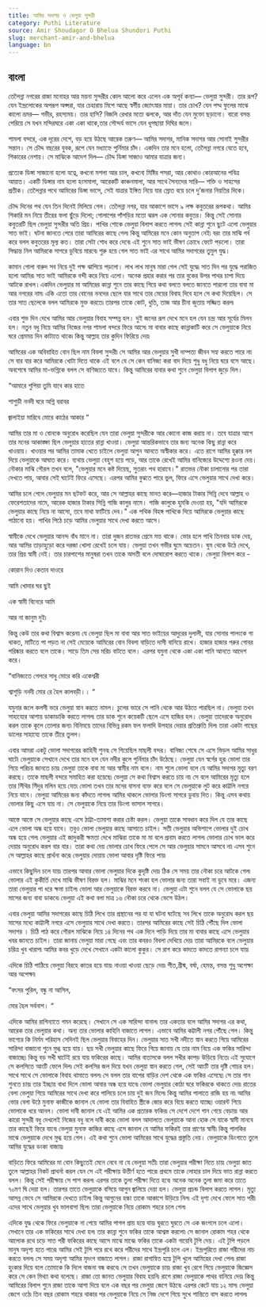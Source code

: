 ```yaml
---
title: আমির সদাগর ও ভেলুয়া সুন্দরী
category: Puthi Literature
source: Amir Shoudagor O Bhelua Shundori Puthi
slug: merchant-amir-and-bhelua
language: bn
---
```


## বাংলা

তেলৈন্না নগরের রাজা মনোহর আর ময়না সুন্দরীর কোল আলো করে এলেন এক অপূর্ব কন্যা— ভেলুয়া সুন্দরী। তার রূপ? যেন ইন্দ্রলোকের অপরূপ অপ্সরা, যার চেহারায় মিশে আছে স্বর্গীয় জ্যোৎস্নার মায়া। তার চোখ? যেন পদ্ম ফুলের মাঝে কালো ভ্রমর— গভীর, রহস্যময়। তার হাসি? বিজলি রেখার মতো ঝলকে, আর দাঁত যেন মুক্তো ছড়ানো। বারো বসন্ত পেরিয়ে সে যখন মন্দিরঘরে একা একা থাকে,তার সৌন্দর্য ভাসে যেন ধূপছায়া দিঘির জলে।

শামলা বন্দরে, এক দূরের দেশে, বড় হয়ে উঠছে আরেক তরুণ— আমির সদাগর, মানিক সদাগর আর সোনাই সুন্দরীর সন্তান। সে চৌদ্দ বছরের যুবক, রূপে যেন মধ্যাহ্নে পুর্নিমার চাঁদ। একদিন তার মনে হলো, তেলৈন্না নগরে যেতে হবে, শিকারের নেশায়। সে মাঝিকে আদেশ দিল— চৌদ্দ ডিঙ্গা সাজাও আমার যাত্রার জন্য।

প্রত্যেক ডিঙ্গা সাজানো হলো যত্নে, কখনো মশলা আর চাল, কখনো মিষ্টির পসরা, আর কোথাও কোরআনের পবিত্র আয়াত। একটি ডিঙ্গার নাম হলো হংসমালা, আরেকটি কাঞ্চনমালা, আর সাথে সৈন্যদের সারি— শক্তি ও সাহসের প্রতীক। তেলৈন্নার পথে আমিরের ডিঙ্গা ভাসে, সেই যাত্রার ইঙ্গিত নিয়ে যার স্রোত বয়ে চলে দু’জনার নিয়তির দিকে।

চৌদ্দ দিনের পথ যেন তিন দিনেই মিলিয়ে গেল। তেলৈন্না নগর, যার আকাশে ভাসে ৯ লক্ষ কবুতরের রূপকথা। আমির শিকারি মন নিয়ে তীরের ফলা ছুঁড়ে দিলো; গোলাপের পাঁপড়ির মতো ঝরল এক সোনার কবুতর। কিন্তু সেই সোনার কবুতরটি ছিল ভেলুয়া সুন্দরীর অতি প্রিয়। পাখির শোকে ভেলুয়া বিলাপ করতে লাগল৷ সেই কান্না শুনে ছুটে এলো ভেলুয়ার সাত ভাই। ঘটনা জানতে পেরে তারা আমিরের কাছে গেল৷ কিন্তু আমিরের মনে কোন অনুতাপ নেই৷ বরং তার মাঝি গর্ব করে বলল কবুতরের মূল্য কত। তারা সেটা শোধ করে দেবে৷ এই শুনে সাত ভাই ভীষণ ক্রোধে ফেটে পড়লো। তারা সিদ্ধান্ত নিল আমিরকে সাগরে ডুবিয়ে মারবে৷ শুরু হয়ে গেল সাত ভাই এর সাথে আমির সদাগরের তুমুল যুদ্ধ।

কামান গোলা বারুদ সব নিয়ে দুই পক্ষ ঝাপিয়ে পড়লো। লাখ লাখ মানুষ মারা গেল সেই যুদ্ধে৷ সাত দিন পর যুদ্ধে পরাজিত হলো আমির৷ সাত ভাই আমিরকে বন্দী করে নিয়ে এলো। অনেক প্রহার করার পর তার বুকের উপর পাথর চাপা দিয়ে আটকে রাখল।একদিন ভেলুয়ার মা আমিরের কান্না শুনে তার কাছে গিয়ে কথা বলতে বলতে জানতে পারলো তার বাবা মা আর নগরের নাম৷ একি এতো তার বোনের ননদের ছেলে যার সাথে তার মেয়ের বিবাহ দিবে হলে সে কথা দিয়েছিল। সে তার সাত ছেলেকে বলল আমিরকে মুক্ত করতে৷ তারপর তাকে কোট, ধুতি, তাজ আর চীনা জুতায় সজ্জিত করল৷

এবার শুভ দিন দেখে আমির আর ভেলুয়ার বিবাহ সম্পন্ন হল। দুই জনের রূপ দেখে মনে হল যেন চন্দ্র আর সূর্যের মিলন হল। নতুন বধু নিয়ে আমির নিজের নগর শামলা বন্দরে ফিরে আসে৷ মা বাবার কাছে কান্নাকাটি করে সে ভেলুয়াকে নিয়ে ঘরে প্রেমময় দিন কাটাতে থাকে৷ কিন্তু আল্লাহ তার কুদিন ফিরিয়ে দেয়৷

আমিরের এক অবিবাহিত বোন ছিল নাম বিবলা সুন্দরী৷ সে আমির আর ভেলুয়ার সুখী দাম্পত্য জীবন সহ্য করতে পারে না৷ সে বার বার করে আমিরকে খোটা দিতে থাকে এই বলে যে সে কেন বানিজ্য করা বাদ দিয়ে শুধু বধু নিয়ে ঘরে বসে আছে। অবশেষে আমির মা-ভগ্নিকে বলল সে বাণিজ্যতে যাবে। কিন্তু আমিরের যাবার কথা শুনে ভেলুয়া বিলাপ জুড়ে দিল।

“আমারে শুপিয়া তুমি যাবে কার হাতে

শাশুড়ী ননদী ঘরে অগ্নি বরাবর

জ্বালাইয়া মারিবে মোরে কাঠের আকার “

আমির তার মা ও বোনকে অনুরোধ করেছিল যেন তারা ভেলুয়া সুন্দরীকে আর কোনো কাজ করায় না। তবে যাত্রার আগে তার মনের আকাঙ্ক্ষা ছিল ভেলুয়ার হাতের রান্না খাওয়া। ভেলুয়া আন্তরিকভাবে তার জন্য অনেক কিছু রান্না করে খাওয়ায়। খাওয়ার পর আমির তামাক খেতে চাইলে ভেলুয়া আগুন আনতে অস্বীকার করে। এতে রাগে আমির হুক্কার নল দিয়ে ভেলুয়াকে আঘাত করে। ব্যথায় ভেলুয়া বেহুশ হয়ে পড়ে, আর তাকে রেখেই আমির বানিজ্যের উদ্দেশ্যে রওনা দেয়। নৌকার মাঝি গৌরল তখন বলে, "ভেলুয়ার মনে কষ্ট দিয়েছ, সুতরাং পথ হারাবে।" রাতভর নৌকা চালানোর পর তারা দেখতে পায়, আবার সেই ঘাটেই ফিরে এসেছে। এরপর আমির বুঝতে পারে ভুল, ফিরে এসে ভেলুয়ার সাথে দেখা করে।

আমির চলে গেলে ভেলুয়ার মন ছটফট করে, আর সে আল্লাহর কাছে মানত করে—হাজার টাকার সিন্নি দেবে আল্লাহ ও ফেরেশতাদের নামে, আরেক হাজার টাকার সিন্নি গাজি কালুর নামে। গাজি কালুকে হুমকি দেওয়া হয়, "যদি আমিরকে ভেলুয়ার কাছে নিয়ে না আসো, তবে মাথা ফাটিয়ে দেব।" এক পথিক বিহঙ্গ পাখিকে দিয়ে আমিরকে ভেলুয়ার কাছে পাঠানো হয়। পাখির পিঠে চড়ে আমির ভেলুয়ার সাথে দেখা করতে আসে।

স্বামীকে দেখে ভেলুয়ার আনন্দ বাঁধ মানে না। তারা দুজন রাতভর প্রেমে মত্ত থাকে। ভোর হলে পাখি তিনবার ডাক দেয়, আর আমির তাড়াহুড়ো করে দরজা খোলা রেখেই চলে যায়। ভেলুয়া তখন গভীর ঘুমে অচেতন। ঘুম থেকে উঠে দেখে, তার প্রিয় স্বামী নেই। তার চারপাশের মানুষরা তখন তাকে অসতী বলে দোষারোপ করতে থাকে। ভেলুয়া বিলাপ করে -

কোরান দিও কেতাব দাওরে

আমি খোদার ঘর ছুই

এক স্বামী বিনেরে আমি

আর না জানুম দুই৷

কিন্তু কেউ তার কথা বিশ্বাস করেনা৷ যে ভেলুয়া ছিল মা বাবা আর সাত ভাইয়ের আদুরের দুলালী, যার সোনার পালংকে গা থাকত, মাটিতে পা পড়ত না সেই মেয়েকে আমিরের বোন বিবলা বাড়িতে দাসী বানিয়ে রাখে। হাজার হাজার গরুর গোবর পরিষ্কার করতে বলে তাকে। সাড়ে তিম সের মরিচ বাটতে বলে। এরপর যমুনা থেকে একা একা পানি আনতে আদেশ করে।

“বানিজ্যতে গেলরে সাধু মোরে করি একেশ্বরী

শ্বাশুড়ি ননদী মোর রে হৈল কালবড়ী।। “

যমুনার জলে কলসী ভরে ভেলুয়া স্নান করতে নামল। চুলের ভারে সে পানি থেকে আর উঠতে পারছিল না। ভেলুয়া তখন সাহায্যের আশায় ডাকাডাকি করতে লাগল৷ তার ডাক শুনে কয়েকটি ছেলে এসে হাজির হল। ভেলুয়া তাদেরকে অনুরোধ করল তাকে কূলে তোলার জন্য৷ বিনিময়ে তাদের বিভিন্ন রকম ফল ফলাদি উপহার দেয়ার প্রতিশ্রুতি দিল৷ তারা একটা গাছের ডালের সাহায্যে তাকে তীরে তুলল।

এবার আমরা একটু ভোলা সদাগরের কাহিনী শুনব৷ সে গিয়েছিল মাছলী বন্দর। বানিজ্য শেষে সে এসে ভিড়ল আমির সাধুর ঘাটে৷ ভেলুয়াকে সেখানে দেখে তার মনে হল যেন নদীর কুলে পুর্নিমার চাঁদ উঠেছে। ভেলুয়া যেন স্বর্গের হুর৷ ভোলা তার গিয়ে পরিচয় জানতে চায়৷ ভেলুয়া তাকে বাবা মা আর স্বামীর নাম বলে। নাম শুলে ভোলা বলে যে আমির সদাগর মৃত্যু বরণ করছে। তাকে মাছলী বন্দরে সমাহিত করা হয়েছে৷ ভেলুয়া সে কথা বিশ্বাস করতে চায় না৷ সে বলে আমিরের মৃত্যু হলে তার সিঁথির সিঁদুর মলিন হয়ে যেত৷ ভোলা তখন তার মনের বাসনা ব্যক্ত করে বলে সে ভেলুয়াকে লুট করে কাট্টলি নগরে নিয়ে যাবে। ভেলুয়া আমিরের জন্য কাঁদতে লাগল৷ আমির থাকলে ভোলার ডিংগা সাগরে ডুবায় দিত। কিন্তু এসব কথায় ভোলার কিছু এসে যায় না। সে ভেলুয়াকে নিয়ে তার ডিংগা ভাসাল সাগরে।

আস্তে আস্তে সে ভেলুয়ার কাছে এসে ঠাট্টা-তামাশা করার চেষ্টা করল। ভেলুয়া তাকে সাবধান করে দিল যে তার কাছে এলে ভোলা অন্ধ হয়ে যাবে। তবুও ভোলা ভেলুয়ার কাছে আসাতে চাইল। সতী ভেলুয়ার অভিশাপে ভোলার দুই চোখ অন্ধ হয়ে গেল৷ ভেলুয়ার এই জাদুকরী ক্ষমতা দেখে মাঝিরা তাকে মা মা বলে প্রনাম করতে লাগল৷ ভোলার চোখ ভাল করে দেয়ার অনুরোধ করল বার বার। তারা কথা দেয় ভোলার চোখ ফিরে পেলে সে আর ভেলুয়ার সামনে আসবে না৷ এসব শুনে সে আল্লাহর কাছে প্রার্থনা করে৷ ভেলুয়ার দোয়ায় ভোলা আবার দৃষ্টি ফিরে পায়৷

এভাবে কিছুদিন চলে যায়৷ তারপর আবার ভোলা ভেলুয়ার দিকে কুদৃষ্টি দেয়৷ ঠিক সে সময় তার নৌকা চরে আটকে গেল৷ ভোলার এই কুকীর্তি দেখে মাঝি ভীষণ বিরক্ত হল। মাঝির মনে শংকা হল ভোলার জন্য তারা সবাই না ডুবে মরে। এজন্য তারা ভেলুয়ার পা ধরে ক্ষমা চাইল৷ ভোলা আর ভেলুয়াকে বিরক্ত করবে না। ভেলুয়া এটা শুনে বলল যে সে ভোলাকে ছয় মাসের জন্য বাবা ডাকবে৷ ভেলুয়া এই কথা বলা মাত্র ১৬ নৌকা চরে থেকে ভেসে উঠল।

এবার ভেলুয়া আমির সদাগরের কাছে চিঠি লিখে তার প্রস্থানের পর যা যা ঘটনা ঘটেছে সব লিখে তাকে অনুরোধ করল ছয় মাসের মধ্যে কাট্টালী নগরে এসে ভেলুয়ার সাথে দেখা করতে। তারপর আমিরের কাছে সেই চিঠি পৌঁছে দিল ভোলা সদাগর । চিঠি পাঠ করে গৌরল মাঝিকে নিয়ে ১৪ দিনের পথ এক দিনে পাড়ি দিয়ে তার মা বাবার কাছে এসে ভেলুয়ার খবর জানতে চাইল। তারা জানায় ভেলুয়া মারা গেছে এবং তার কবরও বিবলা দেখিয়ে দেয়৷ তারা আমিরকে বলে ভেলুয়ার চরিত্র খুব খারাপ৷ আমির কবর খুড়ে দেখে সেখানে একটা কালো কুকুর। সে রাগ করে কাদতে কাদতে রাগন্যা চলে যায়৷

এদিকে চিঠি পাঠিয়ে ভেলুয়া বিরহে কাতর হয়ে যায়৷ নাওয়া খাওয়া ছেড়ে দেয়৷ শীত,গ্রীষ্ম, বর্ষা, হেমন্ত, বসন্ত শুধু অপেক্ষা আর অপেক্ষা৷

“বৎসর পুরিল, বন্ধু না আসিল,

মোর হৈল সর্বনাশ। “

এদিকে আমির রাগিন্যাতে গমন করেছে। সেখানে সে এক সারিন্দা বানাল৷ তার একতার বলে আমির সদাগর এর কথা, আরেক তার ভেলুয়ার কথা। অন্য তার ভোলার কাহিনি বাজাতে লাগল। এভাবে আমির কট্টালী নগর পৌঁছে গেল। কিন্তু ভাগ্যের কি নির্মম পরিহাস সেদিনই ছিল ভেলুয়ার বিবাহের দিন। ভেলুয়ার সাত সখী নদীতে স্নান করতে গিয়ে আমিরের সারিন্দা বাজানো শুনে মুগ্ধ হয়ে যায়। ছয় সখী ভেলুয়ার কাছে ফিরে গিয়ে জানায় যে তার নাম নিয়ে এক ফকির সারিন্দা বাজাচ্ছে৷ কিন্তু বড় সখী ঘাটেই রয়ে যায় ফকিরের কাছে। আমির বাতাসকে বলল সখীর কাপড় উড়িয়ে নিতে৷ এই সুযোগে সে কলসিতে আংটি ফেলে দিল৷ সেই কলসির জল দিয়ে যখন ভেলুয়া স্নান করতে গেল, সেই আংটি তার দৃষ্টি গোচর হল। সাথে সাথে সে ভোলাকে বিবাহ থামাতে বলল৷ সে বলল তার বাপের বাড়ির দেশ থেকে এক ফকির এসেছে৷ সে তার গান শুনতে চায়৷ তার ইচ্ছায় বাধা দিলে ভোলা আবার অন্ধ হয়ে যাবে৷ ভোলা ভেলুয়ার কোঠা ঘরে ফকিরকে থাকতে দেয়৷ রাতের বেলা ভেলুয়া গিয়ে আমিরের সাথে দেখা করে পালিয়ে চলে চায় দুই জন মিলে৷ কিন্তু আমির পালাতে রাজি হয় না৷ আমির ভোর বেলা উঠে মুনাফ কাজীকে জানাল যে ভোলা তার বিবাহিত স্ত্রীকে জোর করে বিয়ে করতে যাচ্ছে৷ ওয়ারন্ট গিয়ে ভোলাকে ধরে আনল। ভোলা দাবী জানাল যে এই আমির এক প্রতারক ফকির৷ সে দেশে দেশে গান গেয়ে বেড়ায়৷ আর কারো সুন্দরী বধু দেখলেই নিজের বধু বলে দাবী করে৷ ভোলা বলল আদালতে ভেলুয়াকে আনা হোক সে যাকে স্বামী মানবে তার কাছেই ফিরে যাবে৷ ভেলুয়া মুনাফ কাজির কাছে এসে জানাল যে আমির ফকিরই তার প্রাণের স্বামী৷ কিন্তু পালকির মাঝে ভেলুয়াকে দেখে মুগ্ধ হয়ে গেল। এই কথা শুনে ভোলা আমিরের সাথে যুদ্ধের প্রস্তুতি নেয়। ভেলুয়াকে ডিংগাতে তুলে আমির যুদ্ধের ডংকা বাজায়৷

বাড়িতে ফিরে আমিরের মা বোন কিছুতেই মেনে নেবে না যে ভেলুয়া সতী৷ তারা ভেলুয়ার পরীক্ষা নিতে চায়৷ ভেলুয়া জাত তুলে আল্লাহর নিকট প্রাথর্না করল যেন সে এই পরীক্ষায় উত্তীর্ণ হতে পারে৷ প্রথমে তাকে লোহার চাল দিয়ে ভাত রান্না করতে বলল। কিন্তু সেই পরীক্ষায় সে পাশ করল৷ এরপর তাকে তুলা পরীক্ষা দিতে হবে৷ অনেক অনেক তুলা জমা করে তাতে ৭০মণ ঘি দেয়া হল। তারপর তাতে ভেলুয়াকে বসিয়ে আগুন জ্বালিয়ে দেয়া হল। ভেলুয়া প্রচন্ড বিলাপ করতে লাগল। মৃত্যু আসন্ন ভেবে সে আমিরকে দেখতে চাইল৷ কিন্তু আগুনের হল্কা তাকে আকাশে উড়িয়ে নিল৷ এই দৃশ্য দেখে ফেলে সাত পরী৷ এদের সাথে ভেলুয়ার খুব ভালবাসা ছিল৷ তারা ভেলুয়াকে নিয়ে রোকাম শহরে চলে গেল৷

এদিকে যুদ্ধ থেকে ফিরে ভেলুয়াকে না পেয়ে আমির পাগল প্রায় হয়ে যায়৷ ঘুরতে ঘুরতে সে এক জংগলে চলে এলো। সেখানে তার এক ফকিরের সাথে দেখা হল৷ তার কান্না শুনে ফকির তাকে আশ্বস্ত করলো৷ সে জানাল রোকাম শহর থেকে আলোক রথে চড়ে সাত পরী ফকিরের কাছে আসে মাঝে মাঝে৷ ফকির তাকে একটা গায়েবি টুপি দেয়। এই টুপি পড়লে মানুষ অদৃশ্য হতে পারে৷ আমির সেই টুপি পরে রথে করে পরীদের সাথে ইন্দ্রপুরি চলে এল। ইন্দ্রপুরিতে রাজা পরীদের নাচ করতে বলল৷ সে সময় অদৃশ্য আমির মৃদংগ বাজাতে লাগল। রাজা রাগান্বিত হয়ে টুপি খুলে আমিরের দেখা পেল৷ রাজা হুংকার দিয়ে বলে তোমাকে কি দিলে বাজনা বন্ধ করবে৷ সে তখন ভেলুয়াকে চায়৷ রাজা খুব রেগে গিয়ে ভেলুয়াকে জিজ্ঞেস করে সে কেন মিথ্যা কথা বলেছে। রাজা তো জানত ভেলুয়ার বিবাহ হয়নি৷ রাগে রাজা ভেলুয়াকে পাথর বানিয়ে দেয়৷ কিন্তু আমিরের বিলাপ শুনে রাজা তাকে আশা দিয়ে বলে এক বছর পর ভেলুয়া জেগে উঠবে৷ এরপর কেটে যায় ১২ মাস৷ ভেলুয়া জেগে ওঠে৷ তিন বছর রোকাম শহরে থাকার পর ভেলুয়াকে নিয়ে সে নিজ দেশে গিয়ে সুখে শান্তিতে বাস করতে লাগল৷
